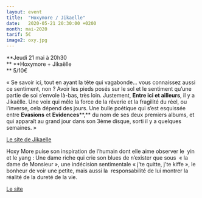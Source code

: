 ```yaml
---
layout: event
title:  "Hoxymore / Jikaelle"
date:   2020-05-21 20:30:00 +0200
month: mai-2020
tarif: 5€
image2: oxy.jpg
---
```


**[
](http://localhost/wpagendarts/wp-content/uploads/2020/01/dsc_3753-s.jpg)**
**Jeudi 21 mai à 20h30  
** **Hoxymore + Jikaëlle  
** 5/10€

« Se savoir ici, tout en ayant la tête qui vagabonde… vous connaissez aussi ce sentiment, non ? Avoir les pieds posés sur le sol et le sentiment qu’une partie de soi s’envole là-bas, très loin. Justement, **Entre ici et ailleurs**, il y a Jikaëlle. Une voix qui mêle la force de la rêverie et la fragilité du réel, ou l’inverse, cela dépend des jours. Une bulle poétique qui s’est esquissée entre **Evasions** et **Evidences****,** du nom de ses deux premiers albums, et qui apparaît au grand jour dans son 3ème disque, sorti il y a quelques semaines. »





[Le site de Jikaelle](http://www.jikaelle.com/accueil.html)



Hoxy More puise son inspiration de l’humain dont elle aime observer le  yin et le yang : Une dame riche qui crie son blues de n’exister que sous  « la dame de Monsieur », une indécision sentimentale « j'te quitte, j'te kiffe », le bonheur de voir une petite, mais aussi la  responsabilité de lui montrer la réalité de la dureté de la vie.




[Le site](http://hoxymore.com/)